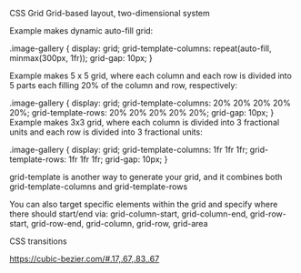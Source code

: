 CSS Grid
Grid-based layout, two-dimensional system

Example makes dynamic auto-fill grid:

.image-gallery {
  display: grid;
  grid-template-columns: repeat(auto-fill, minmax(300px, 1fr));
  grid-gap: 10px;
}

Example makes 5 x 5 grid, where each column and each row is divided into 5 parts each filling 20% of the column and row, respectively:

.image-gallery {
  display: grid;
  grid-template-columns: 20% 20% 20% 20% 20%;
  grid-template-rows: 20% 20% 20% 20% 20%;
  grid-gap: 10px;
}
Example makes 3x3 grid, where each column is divided into 3 fractional units and each row is divided into 3 fractional units:

.image-gallery {
  display: grid;
  grid-template-columns: 1fr 1fr 1fr;
  grid-template-rows: 1fr 1fr 1fr;
  grid-gap: 10px;
}

grid-template is another way to generate your grid, and it combines both grid-template-columns and grid-template-rows

You can also target specific elements within the grid and specify where there should start/end via: grid-column-start, grid-column-end, grid-row-start, grid-row-end, grid-column, grid-row, grid-area

CSS transitions

https://cubic-bezier.com/#.17,.67,.83,.67
